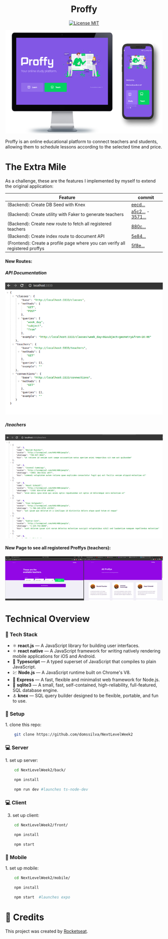 <h1 align="center">Proffy</h1>
<p align="center">
  <a href="https://opensource.org/licenses/MIT" target="_blank">
    <img src="https://img.shields.io/badge/License-MIT-blue.svg" alt="License MIT">
  </a>
</p>
<p align="center">
    <img src="./ReadmeAssets/layout.png" alt="project banner">
</p>

Proffy is an online educational platform to connect teachers and students, allowing them to schedule lessons according to the selected time and price.

# The Extra Mile
As a challenge, these are the features I implemented by myself to extend the original application:

|                                    Feature                                  |  commit    |
| --------------------------------------------------------------------------- | ---------- |
|  (Backend):  Create DB Seed with Knex                                       | [eecd...](https://github.com/domssilva/NextLevelWeek2/commit/eecd9991581f6ffa4d210844a11976050cdeae28#diff-469bba0a564235dfceede42db14f17b0) |
|  (Backend):  Create utility with Faker to generate teachers                 | [a5c2...](https://github.com/domssilva/NextLevelWeek2/commit/a5c25399b102df904868c2a64be27f37badbb1a9#diff-469bba0a564235dfceede42db14f17b0) - [3571...](https://github.com/domssilva/NextLevelWeek2/commit/35717238936f692318f4f3f639a8025c83b35109) |
|  (Backend):  Create new route to fetch all registered teachers              | [880c...](https://github.com/domssilva/NextLevelWeek2/commit/880c03c219310790afc4c6d39f81c82a22dd409c) |
|  (Backend):  Create index route to document API                             | [5e84...](https://github.com/domssilva/NextLevelWeek2/commit/5e84559c8382cd54c9b4b87cb3c8a8b0c05b797a) |
|  (Frontend): Create a profile page where you can verify all registered proffys| [5f8e...](https://github.com/domssilva/NextLevelWeek2/commit/5f8e92477dbb1b8a91060ae18b21df7606ff5f2f) |


#### New Routes:

##### API Documentation
<img src="./ReadmeAssets/apidocs.png" alt="project banner">

##### /teachers
<img src="./ReadmeAssets/teachers_route.png" alt="project banner">

#### New Page to see all registered Proffys (teachers):
<img src="./ReadmeAssets/fenewpage.png" alt="project banner">

# Technical Overview

<h3 id="tech" >🧰 Tech Stack</h3>

- ⚛️ **react.js** — A JavaScript library for building user interfaces.
- ⚛️ **react native** — A JavaScript framework for writing natively rendering mobile applications for iOS and Android.
- 🔷 **Typescript** — A typed superset of JavaScript that compiles to plain JavaScript.
- 💹 **Node.js** — A JavaScript runtime built on Chrome's V8.
- 💼 **Express** — A fast, flexible and minimalist web framework for Node.js.
- 🦢 **sqlite3** — A small, fast, self-contained, high-reliability, full-featured, SQL database engine.
- ⚓ **knex** — SQL query builder designed to be flexible, portable, and fun to use.

<h3 id="setup">🔧 Setup</h3>
1. clone this repo:

```bash
    git clone https://github.com/domssilva/NextLevelWeek2
```

<h3 id="server">💻 Server</h3>
1. set up server:  

```bash
    cd NextLevelWeek2/back/
```

```bash
    npm install
```

```bash
    npm run dev #launches ts-node-dev
```

<h3 id="client">💻 Client</h3>

3. set up client:
```bash
    cd NextLevelWeek2/front/
```

```bash
    npm install
```

```bash
    npm start
```

<h3 id="client">📱 Mobile</h3>
1. set up mobile:

```bash
    cd NextLevelWeek2/mobile/
```

```bash
    npm install
```

```bash
    npm start  #launches expo
```

# 🚀 Credits

This project was created by [Rocketseat](https://rocketseat.com.br/).
